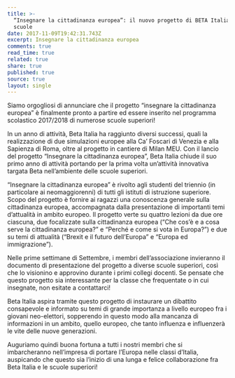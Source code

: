 ```yaml
---
title: >-
  “Insegnare la cittadinanza europea”: il nuovo progetto di BETA Italia nelle
  scuole
date: 2017-11-09T19:42:31.743Z
excerpt: Insegnare la cittadinanza europea
comments: true
read_time: true
related: true
share: true
published: true
source: true
layout: single
---
```

Siamo orgogliosi di annunciare che il progetto “insegnare la cittadinanza europea” è finalmente pronto a partire ed essere inserito nel programma scolastico 2017/2018 di numerose scuole superiori!

In un anno di attività, Beta Italia ha raggiunto diversi successi, quali la realizzazione di due simulazioni europee alla Ca’ Foscari di Venezia e alla Sapienza di Roma, oltre al progetto in cantiere di Milan MEU. Con il lancio del progetto “Insegnare la cittadinanza europea”, Beta Italia chiude il suo primo anno di attività portando per la prima volta un’attività innovativa targata Beta nell’ambiente delle scuole superiori.

“Insegnare la cittadinanza europea” è rivolto agli studenti del triennio (in particolare ai neomaggiorenni) di tutti gli istituti di istruzione superiore. Scopo del progetto è fornire ai ragazzi una conoscenza generale sulla cittadinanza europea, accompagnata dalla presentazione di importanti temi d’attualità in ambito europeo. Il progetto verte su quattro lezioni da due ore ciascuna, due focalizzate sulla cittadinanza europea (“Che cos’è e a cosa serve la cittadinanza europea?” e “Perché e come si vota in Europa?”) e due su temi di attualità (“Brexit e il futuro dell’Europa” e “Europa ed immigrazione”).

Nelle prime settimane di Settembre, i membri dell’associazione invieranno il documento di presentazione del progetto a diverse scuole superiori, così che lo visionino e approvino durante i primi collegi docenti. Se pensate che questo progetto sia interessante per la classe che frequentate o in cui insegnate, non esitate a contattarci!

Beta Italia aspira tramite questo progetto di instaurare un dibattito consapevole e informato su temi di grande importanza a livello europeo fra i giovani neo-elettori, sopperendo in questo modo alla mancanza di informazioni in un ambito, quello europeo, che tanto influenza e influenzerà le vite delle nuove generazioni.

Auguriamo quindi buona fortuna a tutti i nostri membri che si imbarcheranno nell’impresa di portare l’Europa nelle classi d’Italia, auspicando che questo sia l’inizio di una lunga e felice collaborazione fra Beta Italia e le scuole superiori!
